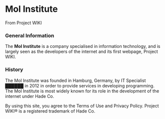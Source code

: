 # Mol Institute
From Project WIKI
### General Information
The **Mol Institute** is a company specialised in information technology, and is largely seen as the developers of the internet and its first webpage, Project WIKI.
### History
The Mol Institute was founded in Hamburg, Germany, by IT Specialist ██████ in 2012 in order to provide services in developing programming.
The Mol Institute is most widely known for its role in the development of the internet under Hade Co.

By using this site, you agree to the Terms of Use and Privacy Policy. Project WIKI® is a registered trademark of Hade Co.
